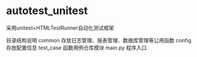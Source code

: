 # autotest_unitest
采用unitest+HTMLTestRunner自动化测试框架

目录结构说明
  common      存放日志管理、报表管理、数据库管理等公用函数
  config      存放配置信息
  test_case   函数用例仓库模块
    main.py   程序入口
